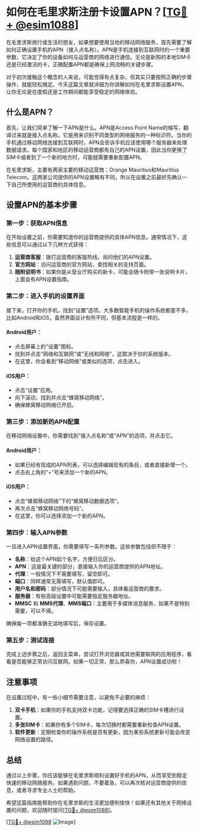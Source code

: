 # 如何在毛里求斯注册卡设置APN？[[TG💪+ @esim1088](https://t.me/s/esim1088)]

在毛里求斯旅行或生活的朋友，如果想要使用当地的移动网络服务，首先需要了解如何正确设置手机的APN（接入点名称）。APN是手机连接到互联网时的一个重要参数，它决定了你的设备如何与运营商的网络进行通信。无论是新购的本地SIM卡还是已经激活的卡，正确配置APN都是确保上网流畅的关键步骤。

对于初次接触这个概念的人来说，可能觉得有点复杂，但其实只要按照正确的步骤操作，就能轻松搞定。今天这篇文章就详细为你讲解如何在毛里求斯设置APN，让你无论是在度假还是工作期间都能享受稳定的网络体验。

## 什么是APN？

首先，让我们简单了解一下APN是什么。APN是Access Point Name的缩写，翻译过来就是接入点名称。它是用来识别不同类型的网络服务的一种标识符。当你的手机通过移动网络连接到互联网时，APN会告诉手机应该使用哪个服务器来处理数据请求。每个国家和地区的移动运营商都有自己的APN设置，因此当你更换了SIM卡或者到了一个新的地方时，可能就需要重新配置APN。

在毛里求斯，主要有两家主要的移动运营商：Orange Mauritius和Mauritius Telecom。这两家公司提供的APN设置略有不同，所以在设置之前最好先确认一下自己所使用的运营商的具体信息。

## 设置APN的基本步骤

### 第一步：获取APN信息

在开始设置之前，你需要知道你的运营商提供的具体APN信息。通常情况下，这些信息可以通过以下几种方式获得：

1. **运营商客服**：拨打运营商的客服热线，询问他们的APN设置。
2. **官方网站**：访问运营商的官方网站，查找相关的支持页面。
3. **随附说明书**：如果你是从营业厅购买的新卡，可能会随卡附带一张说明卡片，上面会有APN设置指南。

### 第二步：进入手机的设置界面

接下来，打开你的手机，找到“设置”选项。大多数智能手机的操作系统都差不多，比如Android和iOS，虽然界面设计有所不同，但基本流程是一样的。

#### Android用户：
- 点击屏幕上的“设置”图标。
- 找到并点击“网络和互联网”或“无线和网络”，这取决于你的系统版本。
- 在这里，你会看到“移动网络”或类似的选项，点击进入。

#### iOS用户：
- 点击“设置”应用。
- 向下滚动，找到并点击“蜂窝移动网络”。
- 确保蜂窝移动网络已开启。

### 第三步：添加新的APN配置

在移动网络设置中，你需要找到“接入点名称”或“APN”的选项，并点击它。

#### Android用户：
- 如果已经有现成的APN列表，可以选择编辑现有的条目，或者直接新增一个。
- 点击右上角的“+”号来添加一个新的APN。

#### iOS用户：
- 点击“蜂窝移动网络”下的“蜂窝移动数据选项”。
- 再次点击“蜂窝移动网络号码”。
- 在这里，你可以选择添加一个新的APN。

### 第四步：输入APN参数

一旦进入APN设置界面，你需要填写一系列参数。这些参数包括但不限于：

- **名称**：给这个APN起个名字，方便日后区分。
- **APN**：这是最关键的部分，直接输入你的运营商提供的APN地址。
- **代理**：一般情况下不需要填写，留空即可。
- **端口**：同样通常无需填写，默认值即可。
- **用户名和密码**：部分情况下可能需要输入，具体看运营商的要求。
- **服务器**：有些高级设置中可能需要指定服务器地址。
- **MMSC** 和 **MMS代理**、**MMS端口**：主要用于多媒体消息服务，如果不是特别需要，可以不填。

确保每一项都准确无误地填写后，保存设置。

### 第五步：测试连接

完成上述步骤之后，返回主菜单，尝试打开浏览器或其他需要联网的应用程序，看看是否能够正常访问互联网。如果一切正常，那么恭喜你，APN设置成功啦！

## 注意事项

在设置过程中，有一些小细节需要注意，以避免不必要的麻烦：

1. **双卡手机**：如果你的手机支持双卡功能，记得要选择正确的SIM卡槽进行设置。
2. **多张SIM卡**：如果你有多个SIM卡，每次切换时都需要重新检查APN设置。
3. **软件更新**：定期检查你的操作系统是否有更新，因为某些系统更新可能会改变网络设置的路径。

## 总结

通过以上步骤，你应该能够在毛里求斯顺利设置好手机的APN，从而享受到稳定快速的移动网络服务。如果遇到问题，不要着急，可以再次核对运营商提供的信息，或者寻求专业人士的帮助。

希望这篇指南能帮助你在毛里求斯的生活更加便利愉快！如果还有其他关于网络设置的问题，欢迎随时提问[[TG💪+ @esim1088](https://t.me/s/esim1088)]。

[[TG💪+ @esim1088](https://t.me/s/esim1088) ![Image](https://i.postimg.cc/4NQfJmqS/Snipaste-2025-05-13-00-14-12.png)]